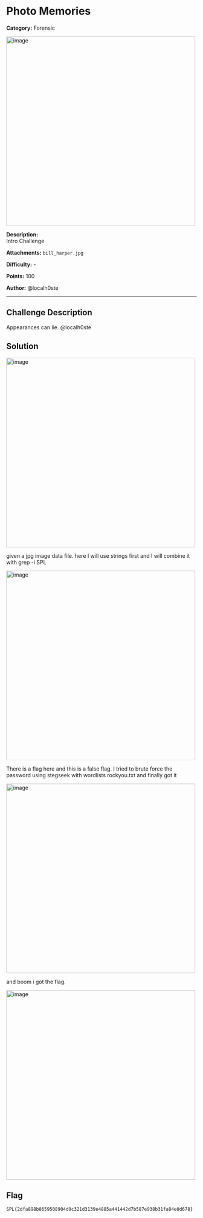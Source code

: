 # Photo Memories

**Category:** Forensic

<img width="500" height="500" alt="image" src="https://github.com/user-attachments/assets/171d711a-8fe5-4d02-84f3-a008c1de7aa6" />

**Description:**  
Intro Challenge

**Attachments:**  ```bill_harper.jpg```

**Difficulty:** -

**Points:** 100 

**Author:** @localh0ste

---

## Challenge Description
Appearances can lie. @localh0ste

## Solution
<img width="500" height="500" alt="image" src="https://github.com/user-attachments/assets/ecddaadb-1231-400d-a1cf-229a3656590d" />

given a jpg image data file. here I will use strings first and I will combine it with grep -i SPL

<img width="500" height="500" alt="image" src="https://github.com/user-attachments/assets/1c382b75-3049-49da-bc21-63d8e21589db" />

There is a flag here and this is a false flag. I tried to brute force the password using stegseek with wordlists rockyou.txt and finally got it

<img width="500" height="500" alt="image" src="https://github.com/user-attachments/assets/3fef280e-f23f-48e1-a5fb-6f5eb344433b" />

and boom i got the flag.

<img width="500" height="500" alt="image" src="https://github.com/user-attachments/assets/2e17d1f3-e21c-4575-bfb3-a51aa0cdeb13" />

## Flag

```
SPL{2dfa898b8659508904d0c321d3139e4885a441442d7b587e938b31fa84e0d678}
```
